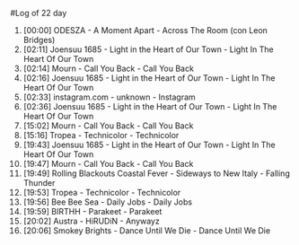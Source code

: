 #Log of 22 day

1. [00:00] ODESZA - A Moment Apart - Across The Room (con Leon Bridges)
1. [02:11] Joensuu 1685 - Light in the Heart of Our Town - Light In The Heart Of Our Town
1. [02:14] Mourn - Call You Back - Call You Back
1. [02:16] Joensuu 1685 - Light in the Heart of Our Town - Light In The Heart Of Our Town
1. [02:33] instagram.com - unknown - Instagram
1. [02:36] Joensuu 1685 - Light in the Heart of Our Town - Light In The Heart Of Our Town
1. [15:02] Mourn - Call You Back - Call You Back
1. [15:16] Tropea - Technicolor - Technicolor
1. [19:43] Joensuu 1685 - Light in the Heart of Our Town - Light In The Heart Of Our Town
1. [19:47] Mourn - Call You Back - Call You Back
1. [19:49] Rolling Blackouts Coastal Fever - Sideways to New Italy - Falling Thunder
1. [19:53] Tropea - Technicolor - Technicolor
1. [19:56] Bee Bee Sea - Daily Jobs - Daily Jobs
1. [19:59] BIRTHH - Parakeet - Parakeet
1. [20:02] Austra - HiRUDiN - Anywayz
1. [20:06] Smokey Brights - Dance Until We Die - Dance Until We Die
